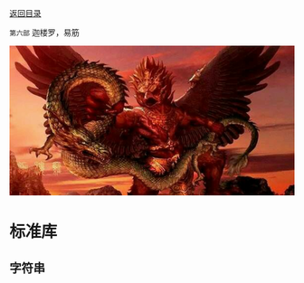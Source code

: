[返回目录](/README.md)

`第六部` 迦楼罗，易筋

![`第六部` 迦楼罗，易筋](/ig/6.jpg)


标准库
===========================


字符串
----------
